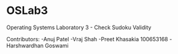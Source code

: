 # OSLab3
Operating Systems Laboratory 3 - Check Sudoku Validity

Contributors:
    -Anuj Patel 
    -Vraj Shah
    -Preet Khasakia 100653168
    -Harshwardhan Goswami
